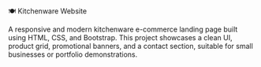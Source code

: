 🍽️ Kitchenware Website

A responsive and modern kitchenware e-commerce landing page built using HTML, CSS, and Bootstrap. This project showcases a clean UI, product grid, promotional banners, and a contact section, suitable for small businesses or portfolio demonstrations.
